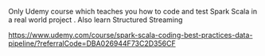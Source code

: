 Only Udemy course which teaches you how to code and test Spark Scala in a real world project . Also learn Structured Streaming

https://www.udemy.com/course/spark-scala-coding-best-practices-data-pipeline/?referralCode=DBA026944F73C2D356CF


